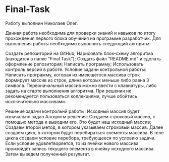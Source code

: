 # Final-Task
Работу выполнин Николаев Олег.

Данная работа необходима для проверки знаний и навыков по итогу прохождения первого блока обучения на программе разработчик.
Для выполнения работы необходимо выполнить следующий алгоритм:

Создать репозиторий на GitHub;
Нарисовать блок-схему алгоритма (находится в папке "Final Task");
Создать файл "README.md" и сделать оформление репозитория;
Написать программу;
Использовать контроль версий в работе.
Условие задачи контрольной работы:
Написать программу, которая из имеюшегося массива строк формирует массив из строк, длина которых меньше либо равна 3 символа. Первоначальный массив можно ввести с клавиатуры, либо задать на старте выполнения алгоритма. При решении не рекомендуется пользоваться коллекциями, лучше обойтись исключительно массивами.

Решение задачи контрольнй работы:
Исходный массив будет изначально задан 
Алгоритм решения:
Создаем строковый массив, с помощью метода и выводим его. Это будет наш исходный массив;
Создаем второй метод, в котором указываем строковый массив.
Далее создаем цикл, в котором будут перебираться элементы массива.
В теле цикла создаем условие перебора, требующееся по условию задачи.
Если условие удовлетворяется, то из ячейки нового массива произойдёт запись текущего элемента в ячейку исходного массива.
Затем выведем полученный результат.
